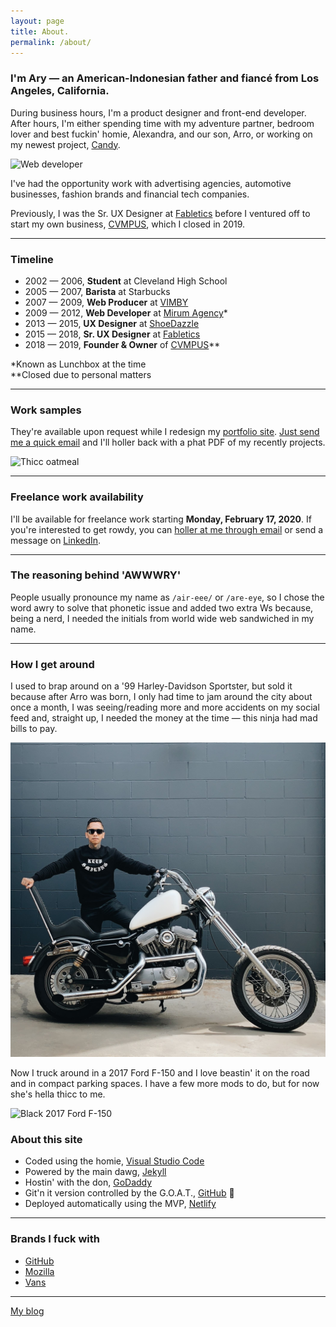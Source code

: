 ```yaml
---
layout: page
title: About.
permalink: /about/
---
```


### I'm Ary &mdash; an American-Indonesian father and fianc&eacute; from Los Angeles, California.

During business hours, I'm a product designer and front-end developer. After hours, I'm either spending time with my adventure partner, bedroom lover and best fuckin' homie, Alexandra, and our son, Arro, or working on my newest project, [Candy](https://candymotor.co).

![Web developer](https://media.giphy.com/media/gG6OcTSRWaSis/giphy.gif)

I've had the opportunity work with advertising agencies, automotive businesses, fashion brands and financial tech companies.

Previously, I was the Sr. UX Designer at [Fabletics][url-fabletics] before I ventured off to start my own business, [CVMPUS][url-cvmpus], which I closed in 2019.

***

### Timeline

* 2002 — 2006, **Student** at Cleveland High School
* 2005 — 2007, **Barista** at Starbucks
* 2007 — 2009, **Web Producer** at [VIMBY][url-vimby]
* 2009 — 2012, **Web Developer** at [Mirum Agency][url-mirum]*
* 2013 — 2015, **UX Designer** at [ShoeDazzle][url-shoedazzle]
* 2015 — 2018, **Sr. UX Designer** at [Fabletics][url-fabletics]
* 2018 — 2019, **Founder & Owner** of [CVMPUS][url-cvmpus]**

*Known as Lunchbox at the time  
**Closed due to personal matters

***

### Work samples

They're available upon request while I redesign my [portfolio site](https://arymega.com). <a href="mailto:{{site.author.email}}">Just send me a quick email</a> and I'll holler back with a phat PDF of my recently projects.

![Thicc oatmeal](https://media.giphy.com/media/GMdcBivU0d1ni/giphy.gif)

***

### Freelance work availability

I'll be available for freelance work starting **Monday, February 17, 2020**. If you're interested to get rowdy, you can <a href="mailto:{{site.author.email}}">holler at me through email</a> or send a message on [LinkedIn][url-linkedin].

***

### The reasoning behind 'AWWWRY'

People usually pronounce my name as `/air-eee/` or `/are-eye`, so I chose the word awry to solve that phonetic issue and added two extra Ws because, being a nerd, I needed the initials from world wide web sandwiched in my name.

***

### How I get around

I used to brap around on a '99 Harley-Davidson Sportster, but sold it because after Arro was born, I only had time to jam around the city about once a month, I was seeing/reading more and more accidents on my social feed and, straight up, I needed the money at the time — this ninja had mad bills to pay.

![1999 Harley-Davidson Sportster 883](/assets/img/ary-mega-my-life.jpg)

Now I truck around in a 2017 Ford F-150 and I love beastin' it on the road and in compact parking spaces. I have a few more mods to do, but for now she's hella thicc to me.

![Black 2017 Ford F-150](https://preview.redd.it/6pn8knxqq1541.jpg?width=960&crop=smart&auto=webp&s=7f5e35d821927f6dc5f3b793b23564a7389153eb)

### About this site

- Coded using the homie, [Visual Studio Code][url-vsc]
- Powered by the main dawg, [Jekyll][url-jekyll]
- Hostin' with the don, [GoDaddy][url-godaddy]
- Git'n it version controlled by the G.O.A.T., [GitHub][url-github] 🐐
- Deployed automatically using the MVP, [Netlify][url-netlify]

***

### Brands I fuck with

- [GitHub][url-github]
- [Mozilla][url-mozilla]
- [Vans][url-vans]

***

<div class="author__more">
    <a href="{{site.baseurl}}/blog/" class="say-hello">My blog</a>
</div>

[url-career]: /career/
[url-vsc]: https://code.visualstudio.com/
[url-jekyll]: https://jekyllrb.com/
[url-godaddy]: https://www.godaddy.com/
[url-github]: https://github.com/
[url-netlify]: https://www.netlify.com/
[url-instagram]: https://www.instagram.com/awwwry
[url-email]: mailto:arymega@gmail.com
[url-github]: https://www.github.com/awwwry
[url-instagram]: https://www.github.com/awwwry
[url-linkedin]: https://www.linkedin.com/in/awwwry
[url-reddit]: https://www.reddit.com/u/awwwry
[url-spotify]: https://open.spotify.com/playlist/0hvGuO3GFmX3zNWxaK17sZ
[url-twitter]: https://www.twitter.com/awwwry
[url-vimby]: https://vimby.com
[url-mirum]: https://www.mirumagency.com/en/home
[url-shoedazzle]: https://www.shoedazzle.com
[url-fabletics]: https://www.fabletics.com
[url-candy]: https://candymotor.co
[url-cvmpus]: https://www.instagram.com/cvmpus
[url-ary-mega]: http://arymega.com
[url-linkedin]: https://www.linkedin.com/in/awwwry
[url-vans]: https://www.vans.com
[url-mozilla]: https://www.mozilla.org/en-US/
